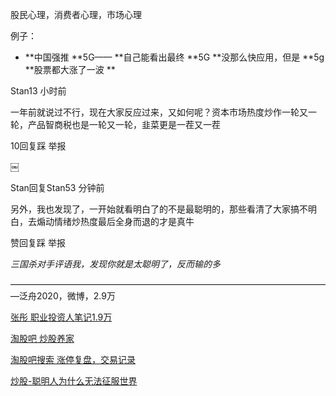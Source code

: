 股民心理，消费者心理，市场心理

例子：

- **中国强推 **5G—— **自己能看出最终 **5G **没那么快应用，但是 **5g **股票都大涨了一波 **

Stan13 小时前

一年前就说过不行，现在大家反应过来，又如何呢？资本市场热度炒作一轮又一轮，产品智商税也是一轮又一轮，韭菜更是一茬又一茬

10回复踩 举报

￼

Stan回复Stan53 分钟前

另外，我也发现了，一开始就看明白了的不是最聪明的，那些看清了大家搞不明白，去煽动情绪炒热度最后全身而退的才是真牛

赞回复踩 举报

*三国杀对手评语我，发现你就是太聪明了，反而输的多*

—————————————————————————————————————泛舟2020，微博，2.9万

[张彤 职业投资人笔记1.9万](https://www.notion.so/1-9-f4eb01ebbf7a44fc85209da446172002)

[淘股吧 炒股养家](https://www.notion.so/99bdc91c87314800837ba4c263fb324d)

[淘股吧搜索 涨停复盘，交易记录](https://www.notion.so/64953204f29b4a81ab28176bdcdd865c)

[炒股-聪明人为什么无法征服世界](https://www.notion.so/aec32c7fd9ca4316aec71ca85b68e07c)

 